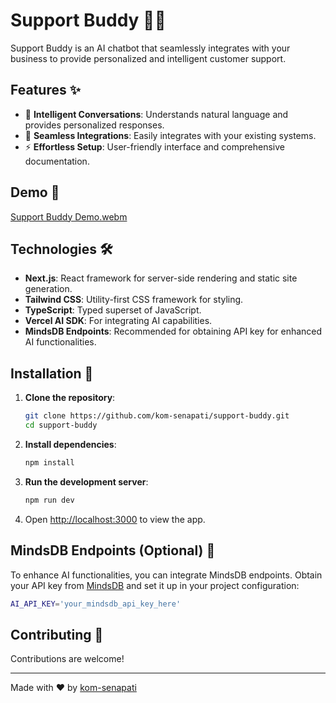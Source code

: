 # Support Buddy 🤖💬

Support Buddy is an AI chatbot that seamlessly integrates with your business to provide personalized and intelligent customer support.

## Features ✨

- 🤖 **Intelligent Conversations**: Understands natural language and provides personalized responses.
- 🔗 **Seamless Integrations**: Easily integrates with your existing systems.
- ⚡ **Effortless Setup**: User-friendly interface and comprehensive documentation.

## Demo 🎥

[Support Buddy Demo.webm](https://github.com/kom-senapati/support-buddy/assets/92045934/7f50e131-6820-413a-b760-59c5e91e2fc3)



## Technologies 🛠️

- **Next.js**: React framework for server-side rendering and static site generation.
- **Tailwind CSS**: Utility-first CSS framework for styling.
- **TypeScript**: Typed superset of JavaScript.
- **Vercel AI SDK**: For integrating AI capabilities.
- **MindsDB Endpoints**: Recommended for obtaining API key for enhanced AI functionalities.

## Installation 🚀

1. **Clone the repository**:

    ```bash
    git clone https://github.com/kom-senapati/support-buddy.git
    cd support-buddy
    ```

2. **Install dependencies**:

    ```bash
    npm install
    ```

3. **Run the development server**:

    ```bash
    npm run dev
    ```

4. Open [http://localhost:3000](http://localhost:3000) to view the app.

## MindsDB Endpoints (Optional) 🧠

To enhance AI functionalities, you can integrate MindsDB endpoints. Obtain your API key from [MindsDB](mdb.ai) and set it up in your project configuration:

```bash
AI_API_KEY='your_mindsdb_api_key_here'
```

## Contributing 🤝

Contributions are welcome!

<!-- ## License 📄

This project is open-source and available under the [MIT License](LICENSE). -->

---

Made with ❤️ by [kom-senapati](https://github.com/kom-senapati)

